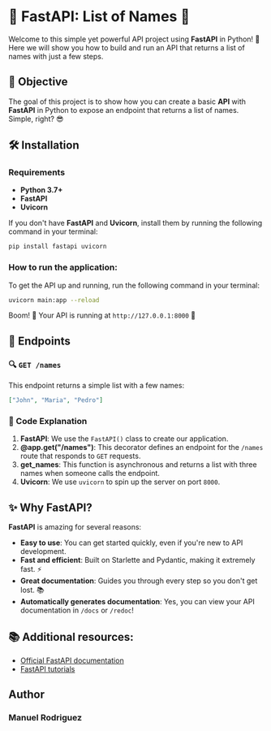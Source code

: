 # 🚀 FastAPI: List of Names 👥

Welcome to this simple yet powerful API project using **FastAPI** in Python! 🎉 Here we will show you how to build and run an API that returns a list of names with just a few steps.

## 🌟 Objective

The goal of this project is to show how you can create a basic **API** with **FastAPI** in Python to expose an endpoint that returns a list of names. Simple, right? 😎

## 🛠️ Installation

### Requirements
- **Python 3.7+**
- **FastAPI**
- **Uvicorn**

If you don't have **FastAPI** and **Uvicorn**, install them by running the following command in your terminal:

```bash
pip install fastapi uvicorn
```

### How to run the application:

To get the API up and running, run the following command in your terminal:

```bash
uvicorn main:app --reload
```

Boom! 🚀 Your API is running at `http://127.0.0.1:8000` 🎉

## 📄 Endpoints

### 🔍 `GET /names`

This endpoint returns a simple list with a few names:

```json
["John", "Maria", "Pedro"]
```

### 🧠 Code Explanation

1. **FastAPI**: We use the `FastAPI()` class to create our application.
2. **@app.get("/names")**: This decorator defines an endpoint for the `/names` route that responds to `GET` requests.
3. **get_names**: This function is asynchronous and returns a list with three names when someone calls the endpoint.
4. **Uvicorn**: We use `uvicorn` to spin up the server on port `8000`.

## ✨ Why FastAPI?

**FastAPI** is amazing for several reasons:
- **Easy to use**: You can get started quickly, even if you're new to API development.
- **Fast and efficient**: Built on Starlette and Pydantic, making it extremely fast. ⚡
- **Great documentation**: Guides you through every step so you don't get lost. 📚
- **Automatically generates documentation**: Yes, you can view your API documentation in `/docs` or `/redoc`!

## 📚 Additional resources:

- [Official FastAPI documentation](https://fastapi.tiangolo.com/)
- [FastAPI tutorials](https://fastapi.tiangolo.com/tutorial/)

## Author

### Manuel Rodriguez
